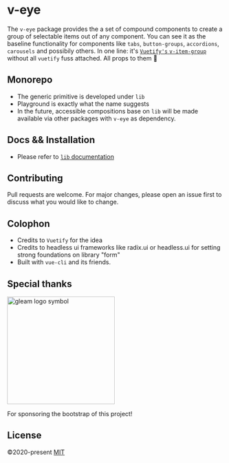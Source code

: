 # v-eye

The `v-eye` package provides the a set of compound components to create a group of selectable items out of any component. You can see it as the baseline functionality for components like `tabs`, `button-groups`, `accordions`, `carousels` and possibily others.
In one line: it's [`Vuetify's` `v-item-group`](https://vuetifyjs.com/en/components/item-groups/) without all `vuetify` fuss attached. All props to them 🙏

## Monorepo
- The generic primitive is developed under `lib`
- Playground is exactly what the name suggests
- In the future, accessible compositions base on `lib` will be made available via other packages with `v-eye` as dependency.
## Docs && Installation
- Please refer to [`lib` documentation](lib/README.md)
## Contributing
Pull requests are welcome. For major changes, please open an issue first to discuss what you would like to change.

## Colophon
- Credits to `Vuetify` for the idea
- Credits to headless ui frameworks like radix.ui or headless.ui for setting strong foundations on library "form"
- Built with `vue-cli` and its friends.

## Special thanks

<a href="https://gleam.io/" target="_blank">
  <img width="250px" src="https://js.gleam.io/webpack/assets.images.content.logo--dark.62a0ca87aaa3a825c786e326326e26b9.svg" alt="gleam logo symbol">
</a>

For sponsoring the bootstrap of this project!

## License
©2020-present [MIT](LICENSE)